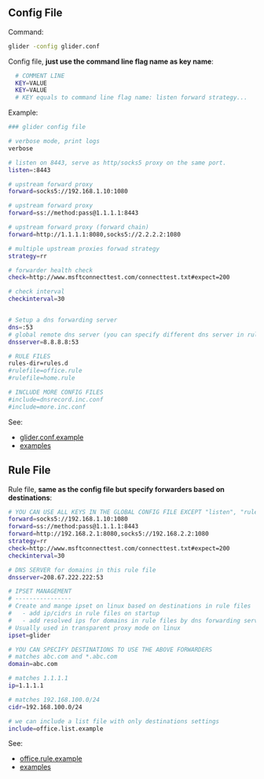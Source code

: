 
## Config File 
Command:
```bash
glider -config glider.conf
```
Config file, **just use the command line flag name as key name**:
```bash
  # COMMENT LINE
  KEY=VALUE
  KEY=VALUE
  # KEY equals to command line flag name: listen forward strategy...
```

Example:
```bash
### glider config file

# verbose mode, print logs
verbose

# listen on 8443, serve as http/socks5 proxy on the same port.
listen=:8443

# upstream forward proxy
forward=socks5://192.168.1.10:1080

# upstream forward proxy
forward=ss://method:pass@1.1.1.1:8443

# upstream forward proxy (forward chain)
forward=http://1.1.1.1:8080,socks5://2.2.2.2:1080

# multiple upstream proxies forwad strategy
strategy=rr

# forwarder health check
check=http://www.msftconnecttest.com/connecttest.txt#expect=200

# check interval
checkinterval=30


# Setup a dns forwarding server
dns=:53
# global remote dns server (you can specify different dns server in rule file)
dnsserver=8.8.8.8:53

# RULE FILES
rules-dir=rules.d
#rulefile=office.rule
#rulefile=home.rule

# INCLUDE MORE CONFIG FILES
#include=dnsrecord.inc.conf
#include=more.inc.conf
```
See:
- [glider.conf.example](config/glider.conf.example)
- [examples](config/examples)

## Rule File
Rule file, **same as the config file but specify forwarders based on destinations**:
```bash
# YOU CAN USE ALL KEYS IN THE GLOBAL CONFIG FILE EXCEPT "listen", "rulefile"
forward=socks5://192.168.1.10:1080
forward=ss://method:pass@1.1.1.1:8443
forward=http://192.168.2.1:8080,socks5://192.168.2.2:1080
strategy=rr
check=http://www.msftconnecttest.com/connecttest.txt#expect=200
checkinterval=30

# DNS SERVER for domains in this rule file
dnsserver=208.67.222.222:53

# IPSET MANAGEMENT
# ----------------
# Create and mange ipset on linux based on destinations in rule files
#   - add ip/cidrs in rule files on startup
#   - add resolved ips for domains in rule files by dns forwarding server 
# Usually used in transparent proxy mode on linux
ipset=glider

# YOU CAN SPECIFY DESTINATIONS TO USE THE ABOVE FORWARDERS
# matches abc.com and *.abc.com
domain=abc.com

# matches 1.1.1.1
ip=1.1.1.1

# matches 192.168.100.0/24
cidr=192.168.100.0/24

# we can include a list file with only destinations settings
include=office.list.example

```
See:
- [office.rule.example](rules.d/office.rule.example)
- [examples](examples)
